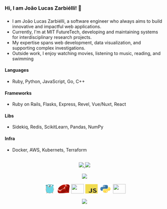 ### Hi, I am João Lucas Zarbiélli! 👋
###

 - I am João Lucas Zarbiélli, a software engineer who always aims to build innovative and impactful web applications.
 - Currently, I'm at MIT FutureTech, developing and maintaining systems for interdisciplinary research projects.
 - My expertise spans web development, data visualization, and supporting complex investigations.
 - Outside work, I enjoy watching movies, listening to music, reading, and swimming

#### Languages
- Ruby, Python, JavaScript, Go, C++
#### Frameworks
- Ruby on Rails, Flasks, Express, Revel, Vue/Nuxt, React
#### Libs
- Sidekiq, Redis, ScikitLearn, Pandas, NumPy
#### Infra
-  Docker, AWS, Kubernets, Terraform

<br>
 <div align="center">
  <a href="https://github.com/zarbielli">
   <img height="180em" src="https://github-readme-stats.vercel.app/api?username=zarbielli&show_icons=true&theme=dark&include_all_commits=true&count_private=true">
   <img height="180em" display=inline-block src="https://github-readme-stats.vercel.app/api/top-langs/?username=zarbielli&layout=compact&langs_count=7&theme=dark"/>
</div> 
<br>

<div align="center">
   <a href="https://www.linkedin.com/in/zarbielli" target="_blank"><img src="https://img.shields.io/badge/-LinkedIn-%230077B5?style=for-the-badge&logo=linkedin&logoColor=white" target="_blank"></a>  
</div>
 
<p align="center"> 
  <img  height="30" width="40" src="https://raw.githubusercontent.com/devicons/devicon/master/icons/go/go-original.svg">
  <img  height="30" width="40" src="https://raw.githubusercontent.com/devicons/devicon/master/icons/ruby/ruby-original.svg">
  <img  height="30" width="40" src="https://raw.githubusercontent.com/isocpp/logos/master/cpp_logo.png">
  <img  height="30" width="40" src="https://raw.githubusercontent.com/devicons/devicon/master/icons/javascript/javascript-original.svg">
  <img  height="30" width="40" src="https://raw.githubusercontent.com/devicons/devicon/master/icons/python/python-original.svg">
  <img  height="30" width="40" src="https://w7.pngwing.com/pngs/980/549/png-transparent-vuejs-original-logo-icon-thumbnail.png">
</p>

<div align="center">
  <img src="https://komarev.com/ghpvc/?username=zarbielli&style=flat-square&label=Visitors" />
</div>
